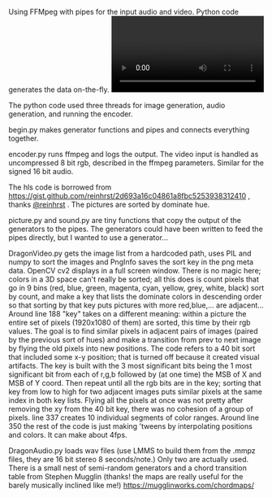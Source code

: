 Using FFMpeg with pipes for the input audio and video. Python code
generates the data on-the-fly. 
<video src='https://github.com/user-attachments/assets/9425d553-1e13-4eac-b918-aa550571953d'/>

The python code used three threads for image generation, audio generation,
and running the encoder. 

begin.py makes generator functions and pipes and connects everything together. 

encoder.py runs ffmpeg and logs the output. The video input is handled as 
uncompressed 8 bit rgb, described in the ffmpeg parameters. Similar for the
signed 16 bit audio.

The hls code is borrowed from https://gist.github.com/reinhrst/2d693a16c04861a8fbc5253938312410 ,
thanks [@reinhrst](https://github.com/reinhrst) . The pictures are sorted by dominate hue.

picture.py and sound.py are tiny functions that copy the output of the generators
to the pipes. The generators could have been written to feed the pipes directly, but
I wanted to use a generator...

DragonVideo.py gets the image list from a hardcoded path, uses PIL and numpy to sort 
the images and PngInfo saves the sort key in the png meta data. OpenCV cv2 displays
in a full screen window. There is no magic here; colors in a 3D space can't really
be sorted; all this does is count pixels that go in 9 bins (red, blue, green, magenta, cyan, yellow, grey, white, black)
sort by count, and make a key that lists the dominate colors in descending order so
that sorting by that key puts pictures with more red,blue,... are adjacent...
Around line 188 "key" takes on a different meaning: within a picture the entire set of pixels (1920x1080 of them)
are sorted, this time by their rgb values. The goal is to find similar pixels in adjacent pairs
of images (paired by the previous sort of hues) and make a transition from prev to next image
by flying the old pixels into new positions. The code refers to a 40 bit sort that included some
x-y position; that is turned off because it created visual artifacts. The key is built with the 
3 most significant bits being the 1 most significant bit from each of r,g,b followed by (at one time)
the MSB of X and MSB of Y coord. Then repeat until all the rgb bits are in the key; sorting that key
from low to high for two adjacent images puts similar pixels at the same index in both key lists.
Flying all the pixels at once was not pretty after removing the xy from the 40 bit key, there 
was no cohesion of a group of pixels. line 337 creates 10 individual segments of color ranges.
Around line 350 the rest of the code is just making 'tweens by interpolating positions and colors.
It can make about 4fps.

DragonAudio.py loads wav files (use LMMS to build them from the .mmpz files, they are 16 bit stereo 8 seconds/note.) 
Only two are actually used. There is a small nest of semi-random generators and a chord transition table from
Stephen Mugglin (thanks! the maps are really useful for the barely musically inclined like me!)
https://mugglinworks.com/chordmaps/



